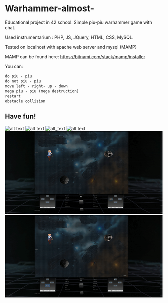 # Warhammer-almost-
Educational project in 42 school. Simple piu-piu warhammer game with chat. 

Used instrumentarium : PHP, JS, JQuery, HTML, CSS, MySQL.

Tested on localhost with apache web server and mysql (MAMP)

MAMP can be found here: https://bitnami.com/stack/mamp/installer

You can:

````
do piu - piu
do not piu - piu
move left - right- up - down
mega piu - piu (mega destruction)
restart
obstacle collision
````

## Have fun!

![alt text](https://github.com/DA-NDI/Warhammer-almost-/blob/master/Screenshots/1.png)
![alt text](https://github.com/DA-NDI/Warhammer-almost-/blob/master/Screenshots/2.png)
![alt_text](https://github.com/DA-NDI/Warhammer-almost-/blob/master/Screenshots/3.png)
![alt text](https://github.com/DA-NDI/Warhammer-almost-/blob/master/Screenshots/4.png)
![alt text](https://github.com/DA-NDI/Warhammer-almost-/blob/master/Screenshots/5.gif)
![alt text](https://github.com/DA-NDI/Warhammer-almost-/blob/master/Screenshots/6.gif)

